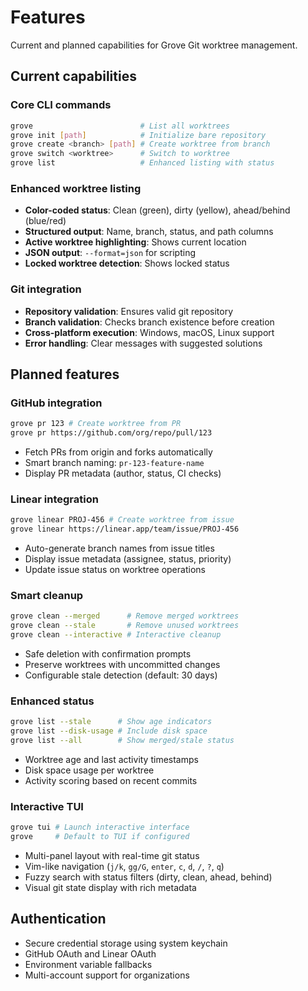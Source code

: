 # Features

Current and planned capabilities for Grove Git worktree management.

## Current capabilities

### Core CLI commands

```bash
grove                        # List all worktrees
grove init [path]            # Initialize bare repository  
grove create <branch> [path] # Create worktree from branch
grove switch <worktree>      # Switch to worktree
grove list                   # Enhanced listing with status
```

### Enhanced worktree listing

- **Color-coded status**: Clean (green), dirty (yellow), ahead/behind (blue/red)
- **Structured output**: Name, branch, status, and path columns
- **Active worktree highlighting**: Shows current location
- **JSON output**: `--format=json` for scripting
- **Locked worktree detection**: Shows locked status

### Git integration

- **Repository validation**: Ensures valid git repository
- **Branch validation**: Checks branch existence before creation
- **Cross-platform execution**: Windows, macOS, Linux support
- **Error handling**: Clear messages with suggested solutions

## Planned features

### GitHub integration

```bash
grove pr 123 # Create worktree from PR
grove pr https://github.com/org/repo/pull/123
```

- Fetch PRs from origin and forks automatically
- Smart branch naming: `pr-123-feature-name`
- Display PR metadata (author, status, CI checks)

### Linear integration

```bash
grove linear PROJ-456 # Create worktree from issue
grove linear https://linear.app/team/issue/PROJ-456
```

- Auto-generate branch names from issue titles
- Display issue metadata (assignee, status, priority)
- Update issue status on worktree operations

### Smart cleanup

```bash
grove clean --merged      # Remove merged worktrees
grove clean --stale       # Remove unused worktrees
grove clean --interactive # Interactive cleanup
```

- Safe deletion with confirmation prompts
- Preserve worktrees with uncommitted changes
- Configurable stale detection (default: 30 days)

### Enhanced status

```bash
grove list --stale      # Show age indicators
grove list --disk-usage # Include disk space
grove list --all        # Show merged/stale status
```

- Worktree age and last activity timestamps
- Disk space usage per worktree  
- Activity scoring based on recent commits

### Interactive TUI

```bash
grove tui # Launch interactive interface
grove     # Default to TUI if configured
```

- Multi-panel layout with real-time git status
- Vim-like navigation (`j/k`, `gg/G`, `enter`, `c`, `d`, `/`, `?`, `q`)
- Fuzzy search with status filters (dirty, clean, ahead, behind)
- Visual git state display with rich metadata

## Authentication

- Secure credential storage using system keychain
- GitHub OAuth and Linear OAuth
- Environment variable fallbacks
- Multi-account support for organizations
